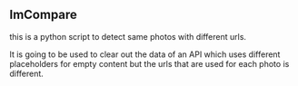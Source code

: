 ## ImCompare

this is a python script to detect same photos with different urls.

It is going to be used to clear out the data of an API which uses different placeholders for empty content but the urls that are used for each photo is different.